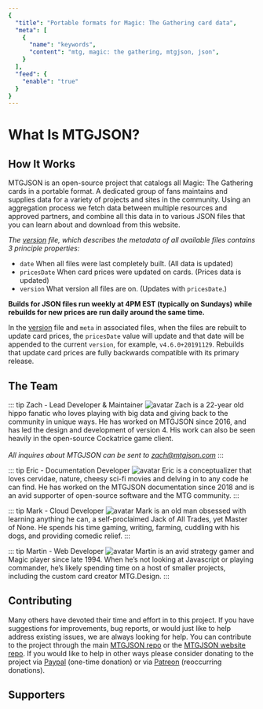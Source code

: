 ```yaml
---
{
  "title": "Portable formats for Magic: The Gathering card data",
  "meta": [
    {
      "name": "keywords",
      "content": "mtg, magic: the gathering, mtgjson, json",
    }
  ],
  "feed": {
    "enable": "true"
  }
}
---
```


# What Is MTGJSON?

## How It Works

MTGJSON is an open-source project that catalogs all Magic: The Gathering cards in a portable format. A dedicated group of fans maintains and supplies data for a variety of projects and sites in the community. Using an aggregation process we fetch data between multiple resources and approved partners, and combine all this data in to various JSON files that you can learn about and download from this website.

<em>The [version](/files/version.json) file, which describes the metadata of all available files contains 3 principle properties:</em>

  - `date` When all files were last completely built. (All data is updated)
  - `pricesDate` When card prices were updated on cards. (Prices data is updated)
  - `version` What version all files are on. (Updates with `pricesDate`.)

<strong>Builds for JSON files run weekly at 4PM EST (typically on Sundays) while rebuilds for new prices are run daily around the same time.</strong>

In the [version](/files/version.json) file and `meta` in associated files, when the files are rebuilt to update card prices, the `pricesDate` value will update and that date will be appended to the current `version`, for example, `v4.6.0+20191129`. Rebuilds that update card prices are fully backwards compatible with its primary release.

## The Team

::: tip Zach - Lead Developer &amp; Maintainer
![avatar](/images/avatar-zach.jpg "Zach")
Zach is a 22-year old hippo fanatic who loves playing with big data and giving back to the community in unique ways. He has worked on MTGJSON since 2016, and has led the design and development of version 4. His work can also be seen heavily in the open-source Cockatrice game client.<br/><br/>
<em>All inquires about MTGJSON can be sent to <a href="mailto:zach@mtgjson.com">zach@mtgjson.com</a></em>
:::

::: tip Eric - Documentation Developer
![avatar](/images/avatar-eric.gif "Eric")
Eric is a conceptualizer that loves cervidae, nature, cheesy sci-fi movies and delving in to any code he can find. He has worked on the MTGJSON documentation since 2018 and is an avid supporter of open-source software and the MTG community.
:::

::: tip Mark - Cloud Developer
![avatar](/images/avatar-mark.png "Mark")
Mark is an old man obsessed with learning anything he can, a self-proclaimed Jack of All Trades, yet Master of None. He spends his time gaming, writing, farming, cuddling with his dogs, and providing comedic relief.
:::

::: tip Martin - Web Developer
![avatar](/images/avatar-martin.jpg "Martin")
Martin is an avid strategy gamer and Magic player since late 1994. When he’s not looking at Javascript or playing commander, he’s likely spending time on a host of smaller projects, including the custom card creator MTG.Design.
:::

## Contributing

Many others have devoted their time and effort in to this project. If you have suggestions for improvements, bug reports, or would just like to help address existing issues, we are always looking for help. You can contribute to the project through the main [MTGJSON repo](https://github.com/mtgjson/mtgjson) or the [MTGJSON website repo](https://github.com/mtgjson/mtgjson-website). If you would like to help in other ways please consider donating to the project via [Paypal](https://www.paypal.me/Zachhalpern) (one-time donation) or via [Patreon](https://www.patreon.com/MTGJSON) (reoccurring donations).

## Supporters

<Supporters/>
